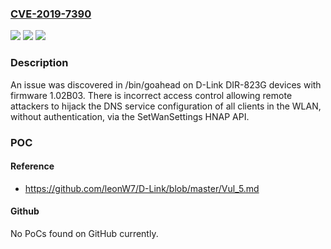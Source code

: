 ### [CVE-2019-7390](https://cve.mitre.org/cgi-bin/cvename.cgi?name=CVE-2019-7390)
![](https://img.shields.io/static/v1?label=Product&message=n%2Fa&color=blue)
![](https://img.shields.io/static/v1?label=Version&message=n%2Fa&color=blue)
![](https://img.shields.io/static/v1?label=Vulnerability&message=n%2Fa&color=brighgreen)

### Description

An issue was discovered in /bin/goahead on D-Link DIR-823G devices with firmware 1.02B03. There is incorrect access control allowing remote attackers to hijack the DNS service configuration of all clients in the WLAN, without authentication, via the SetWanSettings HNAP API.

### POC

#### Reference
- https://github.com/leonW7/D-Link/blob/master/Vul_5.md

#### Github
No PoCs found on GitHub currently.

